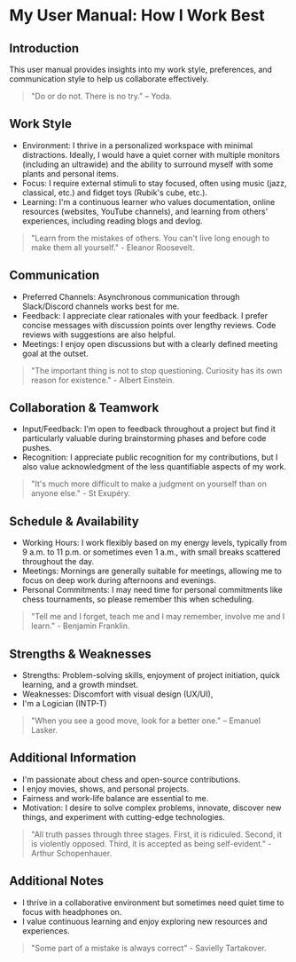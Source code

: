 # My User Manual: How I Work Best

## Introduction
This user manual provides insights into my work style, preferences, and communication style to help us collaborate effectively.
> "Do or do not. There is no try." – Yoda.

## Work Style
- Environment: I thrive in a personalized workspace with minimal distractions. Ideally, I would have a quiet corner with multiple monitors (including an ultrawide) and the ability to surround myself with some plants and personal items.
- Focus: I require external stimuli to stay focused, often using music (jazz, classical, etc.) and fidget toys (Rubik's cube, etc.).
- Learning: I'm a continuous learner who values documentation, online resources (websites, YouTube channels), and learning from others' experiences, including reading blogs and devlog.
> "Learn from the mistakes of others. You can't live long enough to make them all yourself." - Eleanor Roosevelt.

## Communication
- Preferred Channels: Asynchronous communication through Slack/Discord channels works best for me.
- Feedback: I appreciate clear rationales with your feedback. I prefer concise messages with discussion points over lengthy reviews. Code reviews with suggestions are also helpful.
- Meetings: I enjoy open discussions but with a clearly defined meeting goal at the outset.
>"The important thing is not to stop questioning. Curiosity has its own reason for existence." - Albert Einstein.

## Collaboration & Teamwork
- Input/Feedback: I'm open to feedback throughout a project but find it particularly valuable during brainstorming phases and before code pushes.
- Recognition: I appreciate public recognition for my contributions, but I also value acknowledgment of the less quantifiable aspects of my work.
> "It's much more difficult to make a judgment on yourself than on anyone else." - St Exupéry.

## Schedule & Availability
- Working Hours: I work flexibly based on my energy levels, typically from 9 a.m. to 11 p.m. or sometimes even 1 a.m., with small breaks scattered throughout the day.
- Meetings: Mornings are generally suitable for meetings, allowing me to focus on deep work during afternoons and evenings.
- Personal Commitments: I may need time for personal commitments like chess tournaments, so please remember this when scheduling.
> "Tell me and I forget, teach me and I may remember, involve me and I learn." - Benjamin Franklin.

## Strengths & Weaknesses
- Strengths: Problem-solving skills,  enjoyment of project initiation, quick learning, and a growth mindset.
- Weaknesses:  Discomfort with visual design (UX/UI), 
- I'm a Logician (INTP-T)
> "When you see a good move, look for a better one." – Emanuel Lasker.

## Additional Information
- I'm passionate about chess and open-source contributions.
- I enjoy movies, shows, and personal projects.
- Fairness and work-life balance are essential to me.
- Motivation: I desire to solve complex problems, innovate, discover new things, and experiment with cutting-edge technologies.
> "All truth passes through three stages. First, it is ridiculed. Second, it is violently opposed. Third, it is accepted as being self-evident." - Arthur Schopenhauer.

## Additional Notes
- I thrive in a collaborative environment but sometimes need quiet time to focus with headphones on.
- I value continuous learning and enjoy exploring new resources and experiences.

> "Some part of a mistake is always correct" - Savielly Tartakover.
